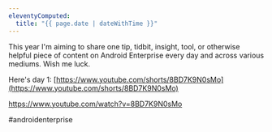 ```yaml
---
eleventyComputed:
  title: "{{ page.date | dateWithTime }}"
---
```

This year I'm aiming to share one tip, tidbit, insight, tool, or otherwise helpful piece of content on Android Enterprise every day and across various mediums. Wish me luck.

Here's day 1: [https://www.youtube.com/shorts/8BD7K9N0sMo](https://www.youtube.com/shorts/8BD7K9N0sMo)

https://www.youtube.com/watch?v=8BD7K9N0sMo

#androidenterprise
